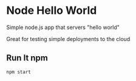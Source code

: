 # Node Hello World

Simple node.js app that servers "hello world"

Great for testing simple deployments to the cloud

## Run It npm  

`npm start`
